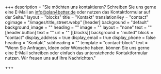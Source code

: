 +++
description = "Sie möchten uns kontaktieren? Schreiben Sie uns gerne eine E-Mail an info@plan4better.de oder nutzen das Kontaktformular auf der Seite."
layout = "blocks"
title = "Kontakt"
translationKey = "contact"
ogimage = "/images/title_street.webp"
[header]
background = "default"
background_image = ""
heading = ""
image = ""
layout = "none"
text = ""
[header.button]
text = ""
url = ""
[[blocks]]
background = "muted"
block = "contact"
display_address = true
display_email = true
display_phone = false
heading = "Kontakt"
subheading = ""
template = "contact-block"
text = "Wenn Sie Anfragen, Ideen oder Wünsche haben, können Sie uns gerne eine E-Mail schreiben oder einfach das untenstehende Kontaktformular nutzen. Wir freuen uns auf Ihre Nachrichten."

+++
